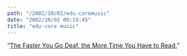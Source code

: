 ```yaml
---
path: "/2002/10/02/edu-coremusic" 
date: "2002/10/02 09:19:45" 
title: "edu-core music" 
---
```

<q><a href="http://www.strangehorizons.com/2002/20020930/bloodhag.shtml">The Faster You Go Deaf, the More Time You Have to Read.</a></q>